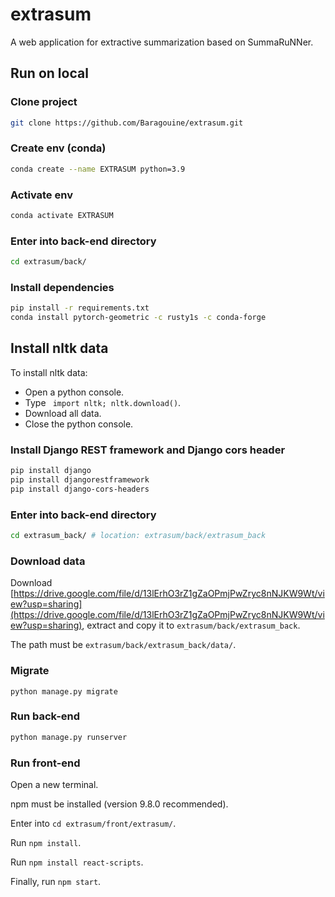 # extrasum
A web application for extractive summarization based on SummaRuNNer.

## Run on local
### Clone project
```bash
git clone https://github.com/Baragouine/extrasum.git
```

### Create env (conda)
```bash
conda create --name EXTRASUM python=3.9
```

### Activate env
```bash
conda activate EXTRASUM
```

### Enter into back-end directory
```bash
cd extrasum/back/
```

### Install dependencies
```bash
pip install -r requirements.txt
conda install pytorch-geometric -c rusty1s -c conda-forge
```

## Install nltk data
To install nltk data:
  - Open a python console.
  - Type ``` import nltk; nltk.download()```.
  - Download all data.
  - Close the python console.

### Install Django REST framework and Django cors header
```bash
pip install django
pip install djangorestframework
pip install django-cors-headers
```

### Enter into back-end directory
```bash
cd extrasum_back/ # location: extrasum/back/extrasum_back
```
### Download data
Download [https://drive.google.com/file/d/13lErhO3rZ1gZaOPmjPwZryc8nNJKW9Wt/view?usp=sharing](https://drive.google.com/file/d/13lErhO3rZ1gZaOPmjPwZryc8nNJKW9Wt/view?usp=sharing), extract and copy it to `extrasum/back/extrasum_back`.  

The path must be `extrasum/back/extrasum_back/data/`.

### Migrate
```
python manage.py migrate
```

### Run back-end
```bash
python manage.py runserver
```

### Run front-end
Open a new terminal.  
  
npm must be installed (version 9.8.0 recommended).  
  
Enter into `cd extrasum/front/extrasum/`.  
  
Run ```npm install```.

Run ```npm install react-scripts```.
  
Finally, run ```npm start```.

